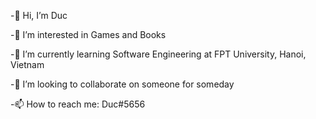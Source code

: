 
-👋 Hi, I’m Duc

-👀 I’m interested in Games and Books

-🌱 I’m currently learning Software Engineering at FPT University, Hanoi, Vietnam

-💞️ I’m looking to collaborate on someone for someday

-📫 How to reach me: Duc#5656
